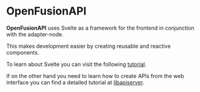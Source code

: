 # OpenFusionAPI
**OpenFusionAPI** uses Svelte as a framework for the frontend in conjunction with the adapter-node.

This makes development easier by creating reusable and reactive components.

To learn about Svelte you can visit the following [tutorial](https://svelte.dev/tutorial/basics).


If on the other hand you need to learn how to create APIs from the web interface you can find a detailed tutorial at [libapiserver](https://github.com/edwinspire/libapiserver).